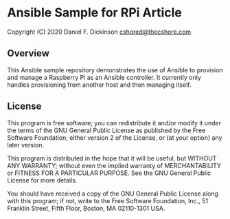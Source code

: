 # Ansible Sample for RPi Article

Copyright (C) 2020 Daniel F. Dickinson <cshored@thecshore.com>

## Overview

This Ansible sample repository demonstrates the use of Ansible to
provision and manage a Raspberry Pi as an Ansible controller.  It
currently only handles provisioning from another host and then
managing itself.

## License

This program is free software; you can redistribute it and/or modify
it under the terms of the GNU General Public License as published by
the Free Software Foundation; either version 2 of the License, or
(at your option) any later version.

This program is distributed in the hope that it will be useful,
but WITHOUT ANY WARRANTY; without even the implied warranty of
MERCHANTABILITY or FITNESS FOR A PARTICULAR PURPOSE.  See the
GNU General Public License for more details.

You should have received a copy of the GNU General Public License along
with this program; if not, write to the Free Software Foundation, Inc.,
51 Franklin Street, Fifth Floor, Boston, MA 02110-1301 USA.

